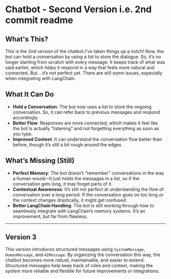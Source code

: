 # **Chatbot - Second Version i.e. 2nd commit readme**

## What's This?

This is the 2nd version of the chatbot.I’ve taken things up a notch! Now, the bot can hold a conversation by using a list to store the dialogue. So, it’s no longer starting from scratch with every message. It keeps track of what was said earlier, which helps it respond in a way that feels more natural and connected. But... it’s not perfect yet. There are still some issues, especially when integrating with LangChain.

## What It Can Do

* **Hold a Conversation**: The bot now uses a list to store the ongoing conversation. So, it can refer back to previous messages and respond accordingly.
* **Better Flow**: Responses are more connected, which makes it feel like the bot is actually “listening” and not forgetting everything as soon as you type.
* **Improved Context**: It can understand the conversation flow better than before, though it’s still a bit rough around the edges.

## What’s Missing (Still)

* **Perfect Memory**: The bot doesn’t “remember” conversations in the way a human would—it just holds the messages in a list, so if the conversation gets long, it may forget parts of it.
* **Contextual Awareness**: It’s still not perfect at understanding the flow of conversation over a long period. If the conversation goes on too long or the context changes drastically, it might get confused.
* **Better LangChain Handling**: The bot is still working through how to seamlessly integrate with LangChain’s memory systems. It’s an improvement, but far from flawless.

---

## **Version 3**

This version introduces structured messages using `SystemMessage`, `HumanMessage`, and `AIMessage`. By organizing the conversation this way, the chatbot becomes more robust, maintainable, and easier to extend. Structured messages help keep track of roles and context, making the system more reliable and flexible for future improvements or integrations.
